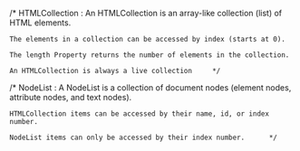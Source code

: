 /* HTMLCollection :
    An HTMLCollection is an array-like collection (list) of HTML elements.

    The elements in a collection can be accessed by index (starts at 0).

    The length Property returns the number of elements in the collection.  

    An HTMLCollection is always a live collection     */


/* NodeList : 
    A NodeList is a collection of document nodes (element nodes, attribute nodes, and text nodes).

    HTMLCollection items can be accessed by their name, id, or index number.

    NodeList items can only be accessed by their index number.      */
